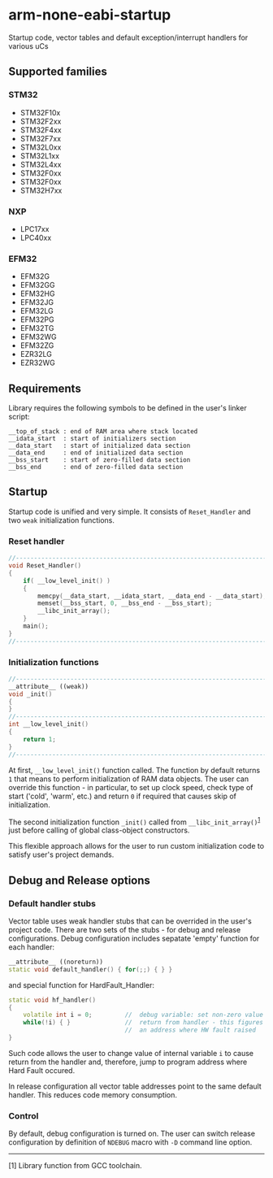 # arm-none-eabi-startup

Startup code, vector tables and default exception/interrupt handlers for various uCs

## Supported families 

### STM32

* STM32F10x 
* STM32F2xx
* STM32F4xx
* STM32F7xx
* STM32L0xx
* STM32L1xx
* STM32L4xx
* STM32F0xx
* STM32F0xx
* STM32H7xx

### NXP

* LPC17xx
* LPC40xx

### EFM32

* EFM32G
* EFM32GG
* EFM32HG
* EFM32JG
* EFM32LG
* EFM32PG
* EFM32TG
* EFM32WG
* EFM32ZG
* EZR32LG
* EZR32WG

## Requirements

Library requires the following symbols to be defined in the user's linker script:

```
__top_of_stack : end of RAM area where stack located
__idata_start  : start of initializers section
__data_start   : start of initialized data section
__data_end     : end of initialized data section
__bss_start    : start of zero-filled data section
__bss_end      : end of zero-filled data section
```

## Startup

Startup code is unified and very simple. It consists of `Reset_Handler` and two `weak` initialization functions. 

### Reset handler
```C++
//------------------------------------------------------------------------------
void Reset_Handler()
{
    if( __low_level_init() )
    {
        memcpy(__data_start, __idata_start, __data_end - __data_start); // copy initialized variables
        memset(__bss_start, 0, __bss_end - __bss_start);                // zero-fill uninitialized variables
        __libc_init_array();                                            // low-level init & ctor loop
    }
    main();
}
//------------------------------------------------------------------------------
```
### Initialization functions
```C++
//------------------------------------------------------------------------------
__attribute__ ((weak))
void _init()
{
}
//------------------------------------------------------------------------------
int __low_level_init()
{
    return 1;
}
//------------------------------------------------------------------------------
```
At first, `__low_level_init()` function called. The function by default returns `1` that means to perform initialization of RAM data objects. The user can override this function - in particular, to set up clock speed, check type of start ('cold', 'warm', etc.) and return `0` if required that causes skip of initialization.

The second initialization function `_init()` called from `__libc_init_array()`<sup>[1](#footnote1)</sup> just before calling of global class-object constructors.

This flexible approach allows for the user to run custom initialization code to satisfy user's project demands.

## Debug and Release options

### Default handler stubs

Vector table uses weak handler stubs that can be overrided in the user's project code. There are two sets of the stubs - for debug and release configurations. Debug configuration includes sepatate 'empty' function for each handler:

```C++
__attribute__ ((noreturn))
static void default_handler() { for(;;) { } }

```
and special function for HardFault_Handler:

```C++
static void hf_handler()
{
    volatile int i = 0;         //  debug variable: set non-zero value to 
    while(!i) { }               //  return from handler - this figures out 
                                //  an address where HW fault raised
}
```
Such code allows the user to change value of internal variable `i` to cause return from the handler and, therefore, jump to program address where Hard Fault occured.

In release configuration all vector table addresses point to the same default handler. This reduces code memory consumption.

### Control

By default, debug configuration is turned on. The user can switch release configuration by definition of `NDEBUG` macro with `-D` command line option.

<hr>
<a name="footnote1"></a>[1] Library function from GCC toolchain.
